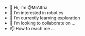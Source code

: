 - 👋 Hi, I’m @MrAltria
- 👀 I’m interested in robotics
- 🌱 I’m currently learning exploration
- 💞️ I’m looking to collaborate on ...
- 📫 How to reach me ...

<!---
MrAltria/MrAltria is a ✨ special ✨ repository because its `README.md` (this file) appears on your GitHub profile.
You can click the Preview link to take a look at your changes.
--->
